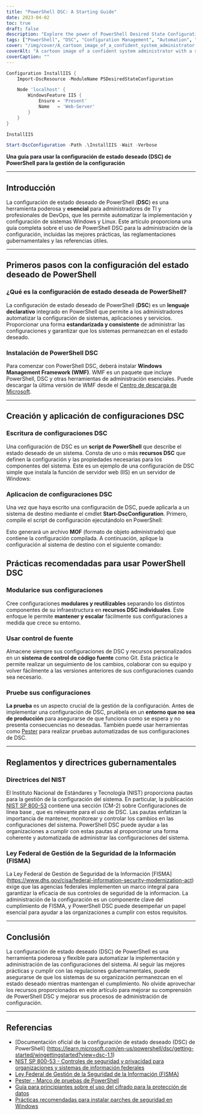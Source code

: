 ```yaml
---
title: "PowerShell DSC: A Starting Guide"
date: 2023-04-02
toc: true
draft: false
description: "Explore the power of PowerShell Desired State Configuration (DSC) to automate and manage system configurations for a secure and compliant environment."
tags: ["PowerShell", "DSC", "Configuration Management", "Automation", "Windows", "System Administration", "Best Practices", "Compliance", "Security", "Infrastructure", "DevOps", "Server Configuration", "Testing", "Git", "Source Control", "Government Regulations", "NIST", "CIS", "Configuration Drift", "Custom Resources"]
cover: "/img/cover/A_cartoon_image_of_a_confident_system_administrator.png"
coverAlt: "A cartoon image of a confident system administrator with a superhero cape, standing beside a well-organized server rack, holding a PowerShell DSC script in one hand and a shield with the Windows logo in the other, protecting the servers from configuration drift and security threats."
coverCaption: ""
---
```

```powershell
Configuration InstallIIS {
    Import-DscResource -ModuleName PSDesiredStateConfiguration

    Node 'localhost' {
        WindowsFeature IIS {
            Ensure = 'Present'
            Name   = 'Web-Server'
        }
    }
}
```
```powershell
InstallIIS
```
```powershell
Start-DscConfiguration -Path .\InstallIIS -Wait -Verbose
```

 **Una guía para usar la configuración de estado deseado (DSC) de PowerShell para la gestión de la configuración**  ______  ## Introducción  La configuración de estado deseado de PowerShell (**DSC**) es una herramienta poderosa y **esencial** para administradores de TI y profesionales de DevOps, que les permite automatizar la implementación y configuración de sistemas Windows y Linux. Este artículo proporciona una guía completa sobre el uso de PowerShell DSC para la administración de la configuración, incluidas las mejores prácticas, las reglamentaciones gubernamentales y las referencias útiles.  ______  ## Primeros pasos con la configuración del estado deseado de PowerShell  ### ¿Qué es la configuración de estado deseada de PowerShell?  La configuración de estado deseado de PowerShell (**DSC**) es un **lenguaje declarativo** integrado en PowerShell que permite a los administradores automatizar la configuración de sistemas, aplicaciones y servicios. Proporcionar una forma **estandarizada y consistente** de administrar las configuraciones y garantizar que los sistemas permanezcan en el estado deseado.  ### Instalación de PowerShell DSC  Para comenzar con PowerShell DSC, deberá instalar **Windows Management Framework (WMF)**. WMF es un paquete que incluye PowerShell, DSC y otras herramientas de administración esenciales. Puede descargar la última versión de WMF desde el [Centro de descarga de Microsoft](https://www.microsoft.com/en-us/download/details.aspx?id=54616).  ______  ## Creación y aplicación de configuraciones DSC  ### Escritura de configuraciones DSC  Una configuración de DSC es un **script de PowerShell** que describe el estado deseado de un sistema. Consta de uno o más **recursos DSC** que definen la configuración y las propiedades necesarias para los componentes del sistema. Este es un ejemplo de una configuración de DSC simple que instala la función de servidor web (IIS) en un servidor de Windows:  ### Aplicacion de configuraciones DSC Una vez que haya escrito una configuración de DSC, puede aplicarla a un sistema de destino mediante el cmdlet **Start-DscConfiguration**. Primero, compile el script de configuración ejecutándolo en PowerShell:   Esto generará un archivo **MOF** (formato de objeto administrado) que contiene la configuración compilada. A continuación, aplique la configuración al sistema de destino con el siguiente comando:   ## Prácticas recomendadas para usar PowerShell DSC  ### Modularice sus configuraciones  Cree configuraciones **modulares y reutilizables** separando los distintos componentes de su infraestructura en **recursos DSC individuales**. Este enfoque le permite **mantener y escalar** fácilmente sus configuraciones a medida que crece su entorno.  ### Usar control de fuente  Almacene siempre sus configuraciones de DSC y recursos personalizados en un **sistema de control de código fuente** como Git. Esta práctica le permite realizar un seguimiento de los cambios, colaborar con su equipo y volver fácilmente a las versiones anteriores de sus configuraciones cuando sea necesario.  ### Pruebe sus configuraciones  **La prueba** es un aspecto crucial de la gestión de la configuración. Antes de implementar una configuración de DSC, pruébela en un **entorno que no sea de producción** para asegurarse de que funciona como se espera y no presenta consecuencias no deseadas. También puede usar herramientas como [Pester](https://github.com/pester/Pester) para realizar pruebas automatizadas de sus configuraciones de DSC.  ______  ## Reglamentos y directrices gubernamentales  ### Directrices del NIST  El Instituto Nacional de Estándares y Tecnología (NIST) proporciona pautas para la gestión de la configuración del sistema. En particular, la publicación [NIST SP 800-53](https://nvlpubs.nist.gov/nistpubs/SpecialPublications/NIST.SP.800-53r5.pdf) contiene una sección (CM-2) sobre Configuraciones de línea base , que es relevante para el uso de DSC. Las pautas enfatizan la importancia de mantener, monitorear y controlar los cambios en las configuraciones del sistema. PowerShell DSC puede ayudar a las organizaciones a cumplir con estas pautas al proporcionar una forma coherente y automatizada de administrar las configuraciones del sistema.  ### Ley Federal de Gestión de la Seguridad de la Información (FISMA)  La Ley Federal de Gestión de Seguridad de la Información [FISMA] (https://www.dhs.gov/cisa/federal-information-security-modernization-act) exige que las agencias federales implementen un marco integral para garantizar la eficacia de sus controles de seguridad de la informacion. La administración de la configuración es un componente clave del cumplimiento de FISMA, y PowerShell DSC puede desempeñar un papel esencial para ayudar a las organizaciones a cumplir con estos requisitos. ______  ## Conclusión  La configuración de estado deseado (DSC) de PowerShell es una herramienta poderosa y flexible para automatizar la implementación y administración de las configuraciones del sistema. Al seguir las mejores prácticas y cumplir con las regulaciones gubernamentales, puede asegurarse de que los sistemas de su organización permanezcan en el estado deseado mientras mantengan el cumplimiento. No olvide aprovechar los recursos proporcionados en este artículo para mejorar su comprensión de PowerShell DSC y mejorar sus procesos de administración de configuración. ______  ## Referencias  - [Documentación oficial de la configuración de estado deseado (DSC) de PowerShell] (https://learn.microsoft.com/en-us/powershell/dsc/getting-started/wingettingstarted?view=dsc-1.1) - [NIST SP 800-53 - Controles de seguridad y privacidad para organizaciones y sistemas de información federales](https://nvlpubs.nist.gov/nistpubs/SpecialPublications/NIST.SP.800-53r5.pdf) - [Ley Federal de Gestión de la Seguridad de la Información (FISMA)](https://www.dhs.gov/cisa/federal-information-security-modernization-act) - [Pester - Marco de pruebas de PowerShell](https://github.com/pester/Pester) - [Guía para principiantes sobre el uso del cifrado para la protección de datos](https://simeononsecurity.ch/articles/a-beginners-guide-to-using-encryption-for-data-protection/) - [Prácticas recomendadas para instalar parches de seguridad en Windows](https://simeononsecurity.ch/articles/best-practices-for-installing-security-patches-on-windows/)    